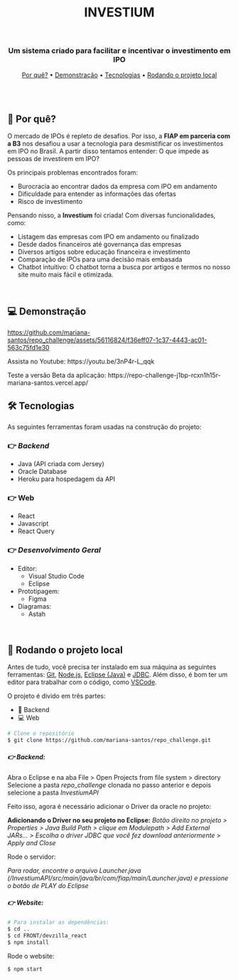 <div align="center">
  <h1>INVESTIUM</h1>
</div>

<br>

<h3 align="center">Um sistema criado para facilitar e incentivar o investimento em IPO </h3>

<p align="center">
  <a href="#-por-quê">Por quê?</a> •
  <a href="#-demonstração">Demonstração</a> •
  <a href="#-tecnologias">Tecnologias</a> •
  <a href="#-rodando-o-projeto-local">Rodando o projeto local</a>
</p>

<br><br>

<h2>🧐 Por quê?</h2>
<p>O mercado de IPOs é repleto de desafios. Por isso, a <strong>FIAP em parceria com a B3</strong> nos desafiou a usar a tecnologia para desmistificar os investimentos em IPO no Brasil. 
  A partir disso tentamos entender: O que impede as pessoas de investirem em IPO?</p>
<p>Os principais problemas encontrados foram:</p>
<ul>
  <li>Burocracia ao encontrar dados da empresa com IPO em andamento</li>
  <li>Dificuldade para entender as informações das ofertas</li>
  <li>Risco de investimento</li>
</ul>
<p>Pensando nisso, a <strong>Investium</strong> foi criada! Com diversas funcionalidades, como: </p>
<ul>
  <li>Listagem das empresas com IPO em andamento ou finalizado</li>
  <li>Desde dados financeiros até governança das empresas</li>
  <li>Diversos artigos sobre educação financeira e investimento</li>
  <li>Comparação de IPOs para uma decisão mais embasada</li>
  <li>Chatbot intuitivo: O chatbot torna a busca por artigos e termos no nosso site muito mais fácil e otimizada.</li>
</ul>

<br>

<h2>💻 Demonstração</h2>

https://github.com/mariana-santos/repo_challenge/assets/56116824/f36eff07-1c37-4443-ac01-563c75fd1e30
<p>Assista no Youtube: https://youtu.be/3nP4r-L_qqk</p>
<p>Teste a versão Beta da aplicação: https://repo-challenge-j1bp-rcxn1h15r-mariana-santos.vercel.app/</p>

<h2>🛠 Tecnologias</h2>
As seguintes ferramentas foram usadas na construção do projeto:

### 👉 **_Backend_**

- Java (API criada com Jersey)
- Oracle Database
- Heroku para hospedagem da API

### 👉 **Web**

- React
- Javascript
- React Query

### 👉 **_Desenvolvimento Geral_**

- Editor:
  - Visual Studio Code
  - Eclipse
- Prototipagem:
  - Figma
- Diagramas:
  - Astah

<br>

<h2>🚀 Rodando o projeto local</h2>

Antes de tudo, você precisa ter instalado em sua máquina as seguintes ferramentas:
[Git](https://git-scm.com), [Node.js](https://nodejs.org/en/), [Eclipse (Java)](https://www.oracle.com/java/technologies/downloads/) e [JDBC](https://www.oracle.com/database/technologies/appdev/jdbc-downloads.html). 
Além disso, é bom ter um editor para trabalhar com o código, como [VSCode](https://code.visualstudio.com/).

O projeto é divido em três partes:

- 🎲 Backend
- 💻 Web

```bash
# Clone o repositório
$ git clone https://github.com/mariana-santos/repo_challenge.git
```

##### 👉 **_Backend:_**
Abra o Eclipse e na aba File > Open Projects from file system > directory 
Selecione a pasta _repo_challenge_ clonada no passo anterior e depois selecione a pasta _InvestiumAPI_

Feito isso, agora é necessário adicionar o Driver da oracle no projeto:

**Adicionando o Driver no seu projeto no Eclipse:**
_Botão direito no projeto > Properties > Java Build Path > clique em Modulepath > Add External JARs… > Escolha o driver JDBC que você fez download anteriormente > Apply and Close_

Rode o servidor:

_Para rodar, encontre o arquivo Launcher.java (/InvestiumAPI/src/main/java/br/com/fiap/main/Launcher.java) e pressione o botão de *PLAY* do Eclipse_


##### 👉 **_Website:_**

```bash
# Para instalar as dependências:
$ cd ..
$ cd FRONT/devzilla_react
$ npm install
```

Rode o website:

```bash
$ npm start
```

<br><br>
